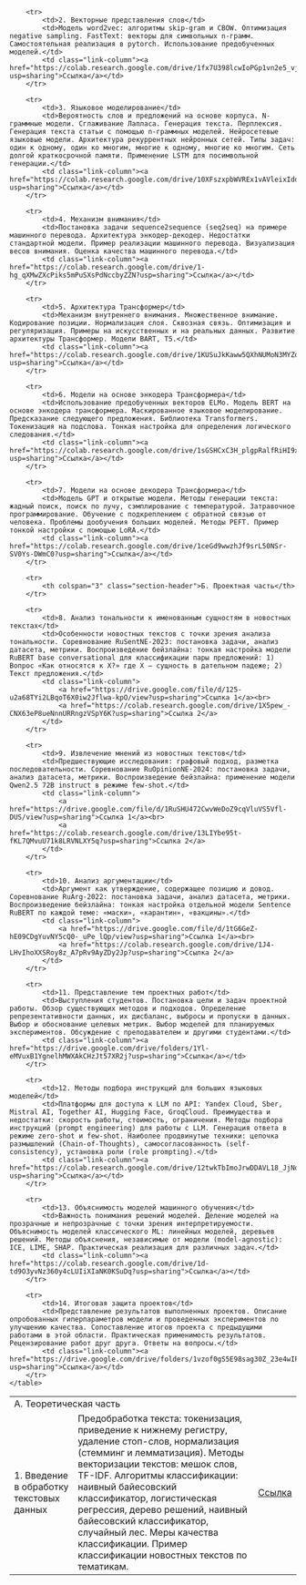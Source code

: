 <!DOCTYPE html>
<html>
    <table>
        <tr>
            <td colspan="3" >А. Теоретическая часть</td>
        </tr>
        <tr>
            <td>1. Введение в обработку текстовых данных</td>
            <td>Предобработка текста: токенизация, приведение к нижнему регистру, удаление стоп-слов, нормализация (стемминг и лемматизация). Методы векторизации текстов: мешок слов, TF-IDF. Алгоритмы классификации: наивный байесовский классификатор, логистическая регрессия, дерево решений, наивный байесовский классификатор, случайный лес. Меры качества классификации. Пример классификации новостных текстов по тематикам.</td>
            <td><a href="https://colab.research.google.com/drive/1iWF2hisv50MZ7AKi585tPldjEYmeAxay?usp=sharing">Ссылка</a></td>
        </tr>
        
        <tr>
            <td>2. Векторные представления слов</td>
            <td>Модель word2vec: алгоритмы skip-gram и CBOW. Оптимизация negative sampling. FastText: векторы для символьных n-грамм. Самостоятельная реализация в pytorch. Использование предобученных моделей.</td>
            <td class="link-column"><a href="https://colab.research.google.com/drive/1fx7U398lcwIoPGp1vn2e5_vjLnu5lQjf?usp=sharing">Ссылка</a></td>
        </tr>
        
        <tr>
            <td>3. Языковое моделирование</td>
            <td>Вероятность слов и предложений на основе корпуса. N-граммные модели. Сглаживание Лапласа. Генерация текста. Перплексия. Генерация текста статьи с помощью n-граммных моделей. Нейросетевые языковые модели. Архитектура рекуррентных нейронных сетей. Типы задач: один к одному, один ко многим, многие к одному, многие ко многим. Сеть долгой краткосрочной памяти. Применение LSTM для посимвольной генерации.</td>
            <td class="link-column"><a href="https://colab.research.google.com/drive/10XFszxpbWVREx1vAVleixIddZ_R0NlqR?usp=sharing">Ссылка</a></td>
        </tr>
        
        <tr>
            <td>4. Механизм внимания</td>
            <td>Постановка задачи sequence2sequence (seq2seq) на примере машинного перевода. Архитектура энкодер-декодер. Недостатки стандартной модели. Пример реализации машинного перевода. Визуализация весов внимания. Оценка качества машинного перевода.</td>
            <td class="link-column"><a href="https://colab.research.google.com/drive/1-hg_qXMwZXcPiks5mPuSXsPdNccbyZZN?usp=sharing">Ссылка</a></td>
        </tr>
        
        <tr>
            <td>5. Архитектура Трансформер</td>
            <td>Механизм внутреннего внимания. Множественное внимание. Кодирование позиции. Нормализация слоя. Сквозная связь. Оптимизация и регуляризация. Примеры на искусственных и на реальных данных. Развитие архитектуры Трансформер. Модели BART, T5.</td>
            <td class="link-column"><a href="https://colab.research.google.com/drive/1KUSuJkKaww5QXhNUMoN3MYZqdKhxqILE?usp=sharing">Ссылка</a></td>
        </tr>
        
        <tr>
            <td>6. Модели на основе энкодера Трансформера</td>
            <td>Использование предобученных векторов ELMo. Модель BERT на основе энкодера трансформера. Маскированное языковое моделирование. Предсказание следующего предложения. Библиотека Transformers. Токенизация на подслова. Тонкая настройка для определения логического следования.</td>
            <td class="link-column"><a href="https://colab.research.google.com/drive/1sGSHCxC3H_plgpRalfRiHI9x7qrRBV65?usp=sharing">Ссылка</a></td>
        </tr>
        
        <tr>
            <td>7. Модели на основе декодера Трансформера</td>
            <td>Модель GPT и открытые модели. Методы генерации текста: жадный поиск, поиск по лучу, сэмплирование с температурой. Затравочное программирование. Обучение с подкреплением с обратной связью от человека. Проблемы дообучения больших моделей. Методы PEFT. Пример тонкой настройки с помощью LoRA.</td>
            <td class="link-column"><a href="https://colab.research.google.com/drive/1ceGd9wwzhJf9srL50NSr-SV0Ys-DWmC0?usp=sharing">Ссылка</a></td>
        </tr>
        
        <tr>
            <th colspan="3" class="section-header">Б. Проектная часть</th>
        </tr>
        
        <tr>
            <td>8. Анализ тональности к именованным сущностям в новостных текстах</td>
            <td>Особенности новостных текстов с точки зрения анализа тональности. Соревнование RuSentNE-2023: постановка задачи, анализ датасета, метрики. Воспроизведение бейзлайна: тонкая настройка модели RuBERT base conversational для классификации пары предложений: 1) Вопрос «Как относятся к X?» где Х — сущность в дательном падеже; 2) Текст предложения.</td>
            <td class="link-column">
                <a href="https://drive.google.com/file/d/125-u2a68TYi2LBqoT6X0iw2Jflwa-kpO/view?usp=sharing">Ссылка 1</a><br>
                <a href="https://colab.research.google.com/drive/1X5pew_-CNX63eP8ueNnnURRngzVSpY6K?usp=sharing">Ссылка 2</a>
            </td>
        </tr>
        
        <tr>
            <td>9. Извлечение мнений из новостных текстов</td>
            <td>Предшествующие исследования: графовый подход, разметка последовательности. Соревнование RuOpinionNE-2024: постановка задачи, анализ датасета, метрики. Воспроизведение бейзлайна: применение модели Qwen2.5 72B instruct в режиме few-shot.</td>
            <td class="link-column">
                <a href="https://drive.google.com/file/d/1RuSHU472CwvWeDoZ9cqVluVS5Vfl-DUS/view?usp=sharing">Ссылка 1</a><br>
                <a href="https://colab.research.google.com/drive/13LIYbe95t-fKL7QMvuU71k8LRVNLXY5q?usp=sharing">Ссылка 2</a>
            </td>
        </tr>
        
        <tr>
            <td>10. Анализ аргументации</td>
            <td>Аргумент как утверждение, содержащее позицию и довод. Соревнование RuArg-2022: постановка задачи, анализ датасета, метрики. Воспроизведение бейзлайна: тонкая настройка отдельной модели Sentence RuBERT по каждой теме: «маски», «карантин», «вакцины».</td>
            <td class="link-column">
                <a href="https://drive.google.com/file/d/1tG6GeZ-hE09CDgYuvNY5cQ0-_uPe_lQp/view?usp=sharing">Ссылка 1</a><br>
                <a href="https://colab.research.google.com/drive/1J4-LHvIhoXXSRoy8z_A7pRv9AyZDy2Jp?usp=sharing">Ссылка 2</a>
            </td>
        </tr>
        
        <tr>
            <td>11. Представление тем проектных работ</td>
            <td>Выступления студентов. Постановка цели и задач проектной работы. Обзор существующих методов и подходов. Определение репрезентативности данных, их дисбаланс, выбросы и пропуски в данных. Выбор и обоснование целевых метрик. Выбор моделей для планируемых экспериментов. Обсуждение с преподавателем и другими студентами.</td>
            <td class="link-column"><a href="https://drive.google.com/drive/folders/1Yl-eMVuxB1YgnelhMWXAkCHzJt57XR2j?usp=sharing">Ссылка</a></td>
        </tr>
        
        <tr>
            <td>12. Методы подбора инструкций для больших языковых моделей</td>
            <td>Платформы для доступа к LLM по API: Yandex Cloud, Sber, Mistral AI, Together AI, Hugging Face, GroqCloud. Преимущества и недостатки: скорость работы, стоимость, ограничения. Методы подбора инструкций (prompt engineering) для работы с LLM. Генерация ответа в режиме zero-shot и few-shot. Наиболее продвинутые техники: цепочка размышлений (Chain-of-Thoughts), самосогласованность (self-consistency), установка роли (role prompting).</td>
            <td class="link-column"><a href="https://colab.research.google.com/drive/12twkTbImoJrwDDAVL18_JjNqRiLbt0oK?usp=sharing">Ссылка</a></td>
        </tr>
        
        <tr>
            <td>13. Объяснимость моделей машинного обучения</td>
            <td>Важность понимания решений моделей. Деление моделей на прозрачные и непрозрачные с точки зрения интерпретируемости. Объяснимость моделей классического ML: линейных моделей, деревьев решений. Методы объяснения, независимые от модели (model-agnostic): ICE, LIME, SHAP. Практическая реализация для различных задач.</td>
            <td class="link-column"><a href="https://colab.research.google.com/drive/1d-td9O3yvNz360y4cLUIiXIaNK0KSuDq?usp=sharing">Ссылка</a></td>
        </tr>
        
        <tr>
            <td>14. Итоговая защита проектов</td>
            <td>Представление результатов выполненных проектов. Описание опробованных гиперпараметров модели и проведенных экспериментов по улучшению качества. Сопоставление итогов проекта с предыдущими работами в этой области. Практическая применимость результатов. Рецензирование работ друг друга. Ответы на вопросы.</td>
            <td class="link-column"><a href="https://drive.google.com/drive/folders/1vzof0gS5E98sag30Z_23e4wIPGaNKJUY?usp=sharing">Ссылка</a></td>
        </tr>
    </table>
</html>
